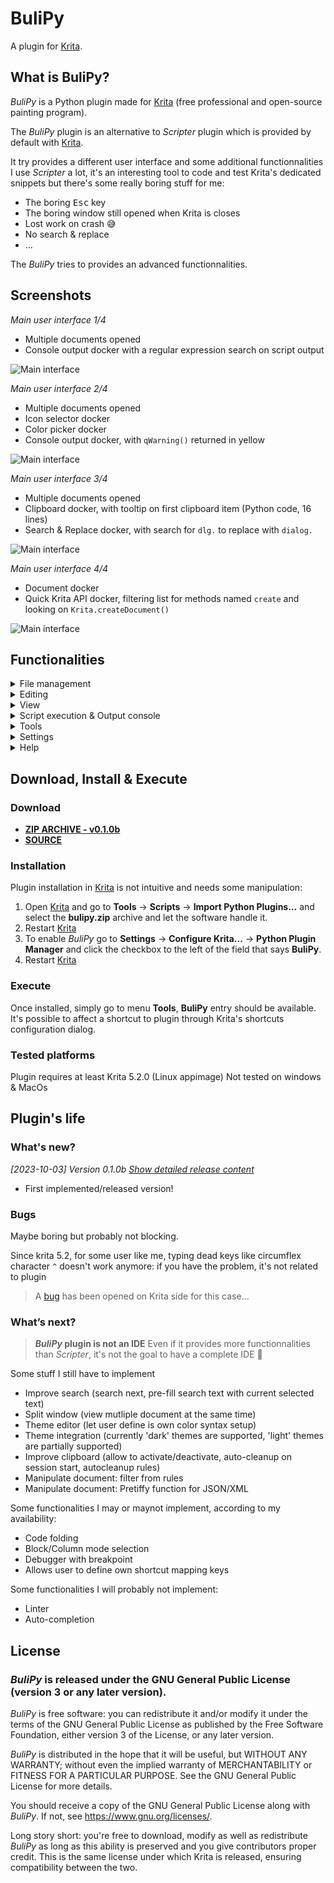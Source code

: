 # BuliPy

A plugin for [Krita](https://krita.org).


## What is BuliPy?
*BuliPy* is a Python plugin made for [Krita](https://krita.org) (free professional and open-source painting program).

The *BuliPy* plugin is an alternative to *Scripter* plugin which is provided by default with [Krita](https://krita.org).

It try provides a different user interface and some additional functionnalities
I use *Scripter* a lot, it's an interesting tool to code and test Krita's dedicated snippets but there's some really boring stuff for me:
- The boring <kbd>Esc</kbd> key
- The boring window still opened when Krita is closes
- Lost work on crash 😅
- No search & replace
- ...

The *BuliPy* tries to provides an advanced functionnalities.


## Screenshots

*Main user interface 1/4*
- Multiple documents opened
- Console output docker with a regular expression search on script output

![Main interface](./screenshots/r0.1.0_main01.jpeg)

*Main user interface 2/4*
- Multiple documents opened
- Icon selector docker
- Color picker docker
- Console output docker, with `qWarning()` returned in yellow

![Main interface](./screenshots/r0.1.0_main02.jpeg)

*Main user interface 3/4*
- Multiple documents opened
- Clipboard docker, with tooltip on first clipboard item (Python code, 16 lines)
- Search & Replace docker, with search for `dlg.` to replace with `dialog.`

![Main interface](./screenshots/r0.1.0_main03.jpeg)

*Main user interface 4/4*
- Document docker
- Quick Krita API docker, filtering list for methods named `create` and looking on `Krita.createDocument()`

![Main interface](./screenshots/r0.1.0_main04.jpeg)


## Functionalities

<details>
<summary>File management</summary>

### Open & Save document

File dialog to open & save document provide a quick preview (with syntax highlighting) of file content:

![Open file dialog](./screenshots/r0.1.0_openfile.jpeg)

When you have a lot of snippet/test documents, this allows to quickly check which one you want to open.


### File cache
All change made on a document are automatically saved in a cache?
If *BuliPy* is closed (Closed, Krita closed, big crash), on next start you'll get your unsaved document back.


### Multiple opened files
Multiple documents can be opened.
Switch from one to another one with *tabs* or *Document docker*.

> *Note*
> - Blue bullet on *tab* means the document has been modified and not saved
>
>   ![Open file dialog](./screenshots/r0.1.0_doctabs.jpeg)

### External change detection
Modification made on opened document outside *BuliPy* are detected, and user informed about what to do:

![Multiple opened documents tabs](./screenshots/r0.1.0_docexternalmodif.jpeg)

> *Notes*
> - Red bullet on *tab* means the document has been modified outside editor
> - Document is automatically switched to read-only mode unless user decide for an action

### Recents files
Menu *File* > *Recents* provide access to last opened/closed documents.

</details>

<details>
<summary>Editing</summary>

### Quick shortcuts

| Shortcut | Action |
| --- | --- |
| <kbd>SHIFT</kbd><kbd>DEL</kbd> | Delete current line<br>Delete selected lines |
| <kbd>CTRL</kbd><kbd>D</kbd> | Duplicate current line<br>Duplicate selected lines |
| <kbd>CTRL</kbd><kbd>/</kbd> | Comment/Uncomment current line<br>Comment/Uncomment selected lines |
| <kbd>TAB</kbd> | Indent selected lines |
| <kbd>SHIFT</kbd><kbd>TAB</kbd> | Dedent selected lines |
| <kbd>CTRL</kbd><kbd>L</kbd> | Go to line |
| <kbd>CTRL</kbd><kbd>F</kbd> | Search and Replace |

### Read-Only mode
Current document can be put in *read-only* mode is needed.
State is keep accross sessions.

### Search & Replace

The *Search & Replace* docker provide some basic functionnalities:

![Search and replace example](./screenshots/r0.1.0_dockersearch.jpeg)

| Ref. | Description |
| --- | --- |
| 1 | Search text |
| 2 | Replace text |
| 3 | Search & Replace results (Need to click on **Search all** button) |
| 4 | Search options<br>- Regular expression<br>- Case sensitive<br>- Whole words only<br>- Backward search<br>- Highlighting found occurences |
| 5 | In green, current found occurence<br>In brown, all found occurences (If *highlighting found occurences* option active) |

</details>

<details>
<summary>View</summary>

### Syntax highlighting
Currently, are supported:
- Python
- JSON
- XML

### View 'helpers'
Editor provides some visual helpers:

![Visual helpers example](./screenshots/r0.1.0_viewnfo.jpeg)

| Ref. | Description |
| --- | --- |
| 1 | Cursor position<br>`column:row/total rows` |
| 2 | Selection<br>*(Selection start)* `column:row` *(Selection end)* `column:row` *(Selection length)* `[size]` |
| 3 | Line number<br>*Show/hide as an option* |
| 4 | Spaces<br>*Show/hide as an option* |
| 5 | Tabs/Indent markers<br>*Show/hide as an option* |
| 6 | Right limit<br>*Show/hide as an option* |
| - | Wrap lines<br>*Active/inactive as an option* |

</details>

<details>
<summary>Script execution & Output console</summary>

### Script execution & Output console

![Console output example](./screenshots/r0.1.0_runconsole.jpeg)

| Ref. | Description |
| --- | --- |
| 1 | Console output:<br>- Provides start, stop and execution times<br>- Colored information matching Qt `qDebug()` (none), `qInfo()` (blue), `qWarning()` (yellow), `qCritical()` (red)<br>- Catched exception with execution stack (no boring dialog box!) |
| 2 | Search function with options to search for specific output into console |
| 3 | Filter options (show debug, warning, error, ...) |
| 4 | Clear console, with ability to automatically clear console when running script |
| 5 | Save console content to file |

> *Notes*
> - Console output is kept in cache for each script
>   - Switch to an another script will switch console content
>   - Reopening session will restore last execution console content<br>
>     (useful if script generate a crash of Krita: re-opening will show you last execution output before crash)
> - Debugging options for script execution (pause, break point) are not yet implemented

</details>

<details>
<summary>Tools</summary>

### Color picker

The provided *Color picker* tool allows to easily insert/update color string into script.
If editor's cursor is moved on a string color (`"#f0897e"` for example) the color picker is updated and provide ability to update color in code from one click.

![Color picker example](./screenshots/r0.1.0_tool_colorpicker.jpeg)

> *Note*
> - Right-click on color picker to customize visible items
>   - Palette
>   - Color wheel
>   - Color combination
>   - RGB Sliders
>   - CMYK Sliders
>   - HSV Sliders
>   - HSL Sliders
>   - Alpha Slider


### Icon selector

The provided *Icon selector* tool allows to easily insert/update Krita's available icons into script.
If editor's cursor is moved on `Krita.instance().icon("icon-name")` icon name, the icon selector is updated and:
- Select icon in list
- Provide ability to update icon in code from one click

![Color picker example](./screenshots/r0.1.0_tool_iconselector.jpeg)

| Ref. | Description |
| --- | --- |
| 1 | Search entry to easily find icon in list |
| 2 | Options for icons size and view mode (list/grid) |
| 3 | Update icon reference in code from one click |

### Documents

A quick overview on opened document, with their status, full path name, last time it has been modified and saved.

![Color picker example](./screenshots/r0.1.0_tool_documents.jpeg)


### Advanced clipboard

A clipboard that allows you to avoid doing copy/paste into empty document when you need to get portion of code available quickly.

![Color picker example](./screenshots/r0.1.0_tool_clipboard.jpeg)

| Ref. | Description |
| --- | --- |
| 1 | Search entry to easily content in clipboard (filtered result + found text occurence are highlighted) |
| 2 | Push back selected content to cipboard |
| 3 | Delete selected cotent from clipboard |
| 4 | Clear clipboard |

> *Notes*
> - Clipboard only manage content copied/cut from *BuliBy*, any content put in OS clipboard from other application is ignored
> - Tool need some improvement, check plugin's ***What’s next?*** section

### Quick Krita API

Krita's documentation embedded in a docker, allowing quick search from Class and/or Method name.


![Color picker example](./screenshots/r0.1.0_tool_quickkritaapi.jpeg)

| Ref. | Description |
| --- | --- |
| 1 | Search entry to filter class/methods and get wuick access to documentation |
| 2 | Expoand/Collapse all classes |

> *Notes*
> - Tool tries to provides a more readable information than one provided on official [Krita's API](https://api.kde.org/krita/html/) site which is:
>   - Hard to read especially since it has been moved to KDE api hosting
>   - Oriented to C developpers (Doxygen generate document from C, then using C definition and types, ...)
> - Documentation is built from scratch from Krita source code (.h files) with a dedicated *BuliBy* internal script; then generated documentation:
>   - Is Python oriented (use python syntax and types instead of C)
>   - Is able to provide from which Krita version a class/method has been implemented the first time, and updated for the last time


### Files properties to clipboard

Menu *Tools* > *Copy to clipboard* let you copy to clipboard current file properties:
- Full path/file name
- Path name
- File name

> *Note*
> - Click on file name in status bar will copy *Full path/file name* in clipboard

### Manipulation document
Some function to manipulate text are available through menu *Tools* > *Manipulate document*:
- Sort ascending
- Sort descending
- Remove duplicate lines
- Remove empty lines (considered as empty: lines with only spaces)
- Trim lines (leading spaces, trailing spaces, both)

> *Notes*
> - To avoid mistakes, some functions are not available according to document type (sort is available on text files only for example)
> - It's possible to undo manipulation actions with usual <kbd>CTRL</kbd><kbd>Z</kbd>

</details>

<details>
<summary>Settings</summary>

### Preferences

Plugin preferences for:
- Documents
  - Default documents type
  - Automatic space trailing on save
- Editor
  - Appareance (font, theme)
  - Editing (right limit, indent, enclosing characters)
- Script execution
  - manage `sys.path`
- Toolbars
  - Configure toolbars

### Toolbars

Display/hide toolbars

</details>

<details>
<summary>Help</summary>

### PyKrita API
Open *BuliPy* PyKrita API documentation in browser (local files).

### Krita Scripting School
Open *Krita Scripting School* website in browser.


</details>


## Download, Install & Execute

### Download
+ **[ZIP ARCHIVE - v0.1.0b](https://github.com/Grum999/BuliPy/releases/download/0.1.0b/bulipy.zip)**
+ **[SOURCE](https://github.com/Grum999/BuliPy)**

### Installation

Plugin installation in [Krita](https://krita.org) is not intuitive and needs some manipulation:

1. Open [Krita](https://krita.org) and go to **Tools** -> **Scripts** -> **Import Python Plugins...** and select the **bulipy.zip** archive and let the software handle it.
2. Restart [Krita](https://krita.org)
3. To enable *BuliPy* go to **Settings** -> **Configure Krita...** -> **Python Plugin Manager** and click the checkbox to the left of the field that says **BuliPy**.
4. Restart [Krita](https://krita.org)

### Execute

Once installed, simply go to menu **Tools**, **BuliPy** entry should be available.
It's possible to affect a shortcut to plugin through Krita's shortcuts configuration dialog.

### Tested platforms

Plugin requires at least Krita 5.2.0 (Linux appimage)
Not tested on windows & MacOs

## Plugin's life

### What's new?

_[2023-10-03] Version 0.1.0b_ *[Show detailed release content](./releases-notes/RELEASE-0.1.0b.md)*
- First implemented/released version!


### Bugs

Maybe boring but probably not blocking.

Since krita 5.2, for some user like me, typing dead keys like circumflex character `^` doesn't work anymore: if you have the problem, it's not related to plugin
> A [bug](https://bugs.kde.org/show_bug.cgi?id=469691) has been opened on Krita side for this case...


### What’s next?

> ***BuliPy* plugin is not an IDE**
> Even if it provides more functionnalities than *Scripter*, it's not the goal to have a complete IDE 🙂

Some stuff I still have to implement
- Improve search (search next, pre-fill search text with current selected text)
- Split window (view mutliple document at the same time)
- Theme editor (let user define is own color syntax setup)
- Theme integration (currently 'dark' themes are supported, 'light' themes are partially supported)
- Improve clipboard (allow to activate/deactivate, auto-cleanup on session start, autocleanup rules)
- Manipulate document: filter from rules
- Manipulate document: Pretiffy function for JSON/XML

Some functionalities I may or maynot implement, according to my availability:
- Code folding
- Block/Column mode selection
- Debugger with breakpoint
- Allows user to define own shortcut mapping keys

Some functionalities I will probably not implement:
- Linter
- Auto-completion


## License

### *BuliPy* is released under the GNU General Public License (version 3 or any later version).

*BuliPy* is free software: you can redistribute it and/or modify it under the terms of the GNU General Public License as published by the Free Software Foundation, either version 3 of the License, or any later version.

*BuliPy* is distributed in the hope that it will be useful, but WITHOUT ANY WARRANTY; without even the implied warranty of MERCHANTABILITY or FITNESS FOR A PARTICULAR PURPOSE. See the GNU General Public License for more details.

You should receive a copy of the GNU General Public License along with *BuliPy*. If not, see <https://www.gnu.org/licenses/>.


Long story short: you're free to download, modify as well as redistribute *BuliPy* as long as this ability is preserved and you give contributors proper credit. This is the same license under which Krita is released, ensuring compatibility between the two.
